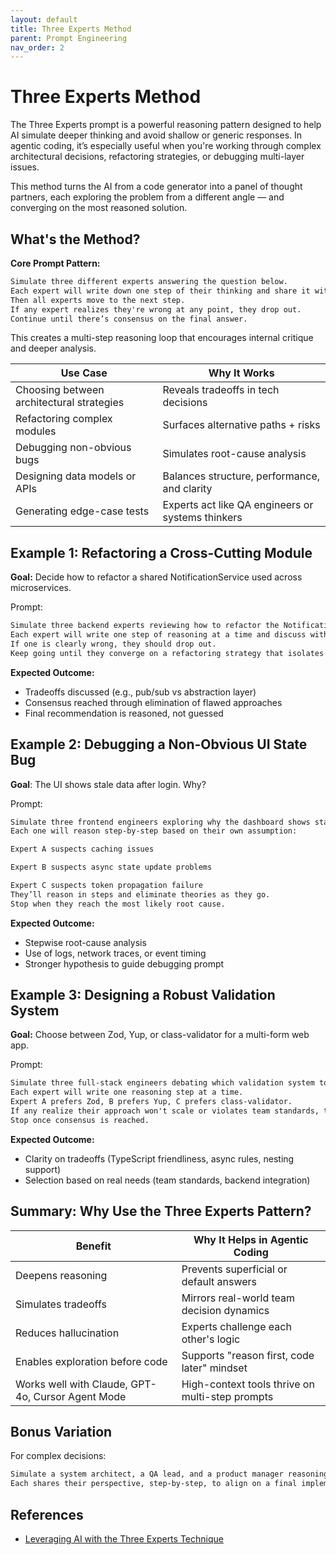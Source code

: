 ```yaml
---
layout: default
title: Three Experts Method
parent: Prompt Engineering
nav_order: 2
---
```


# Three Experts Method

The Three Experts prompt is a powerful reasoning pattern designed to help AI simulate deeper thinking and avoid shallow or generic responses. In agentic coding, it’s especially useful when you're working through complex architectural decisions, refactoring strategies, or debugging multi-layer issues.

This method turns the AI from a code generator into a panel of thought partners, each exploring the problem from a different angle — and converging on the most reasoned solution.

## What's the Method?

**Core Prompt Pattern:**

```txt
Simulate three different experts answering the question below.
Each expert will write down one step of their thinking and share it with the group.
Then all experts move to the next step.
If any expert realizes they're wrong at any point, they drop out.
Continue until there’s consensus on the final answer.
```

This creates a multi-step reasoning loop that encourages internal critique and deeper analysis.

| **Use Case**                              | **Why It Works**                                  |
| ----------------------------------------- | ------------------------------------------------- |
| Choosing between architectural strategies | Reveals tradeoffs in tech decisions               |
| Refactoring complex modules               | Surfaces alternative paths + risks                |
| Debugging non-obvious bugs                | Simulates root-cause analysis                     |
| Designing data models or APIs             | Balances structure, performance, and clarity      |
| Generating edge-case tests                | Experts act like QA engineers or systems thinkers |

## Example 1: Refactoring a Cross-Cutting Module

**Goal:** Decide how to refactor a shared NotificationService used across microservices.

Prompt:

```txt
Simulate three backend experts reviewing how to refactor the NotificationService, which is currently tightly coupled to both billing and auth services.
Each expert will write one step of reasoning at a time and discuss with the group.
If one is clearly wrong, they should drop out.
Keep going until they converge on a refactoring strategy that isolates the service and makes it reusable.
```

**Expected Outcome:**

- Tradeoffs discussed (e.g., pub/sub vs abstraction layer)
- Consensus reached through elimination of flawed approaches
- Final recommendation is reasoned, not guessed

## Example 2: Debugging a Non-Obvious UI State Bug

**Goal**: The UI shows stale data after login. Why?

Prompt:

```txt
Simulate three frontend engineers exploring why the dashboard shows stale user data after login.
Each one will reason step-by-step based on their own assumption:

Expert A suspects caching issues

Expert B suspects async state update problems

Expert C suspects token propagation failure
They’ll reason in steps and eliminate theories as they go.
Stop when they reach the most likely root cause.
```

**Expected Outcome:**

- Stepwise root-cause analysis
- Use of logs, network traces, or event timing
- Stronger hypothesis to guide debugging prompt

## Example 3: Designing a Robust Validation System

**Goal:** Choose between Zod, Yup, or class-validator for a multi-form web app.

Prompt:

```txt
Simulate three full-stack engineers debating which validation system to use for a multi-form onboarding flow with dynamic field types.
Each expert will write one reasoning step at a time.
Expert A prefers Zod, B prefers Yup, C prefers class-validator.
If any realize their approach won't scale or violates team standards, they should drop out.
Stop once consensus is reached.
```

**Expected Outcome:**

- Clarity on tradeoffs (TypeScript friendliness, async rules, nesting support)
- Selection based on real needs (team standards, backend integration)

## Summary: Why Use the Three Experts Pattern?

| **Benefit**                                       | **Why It Helps in Agentic Coding**              |
| ------------------------------------------------- | ----------------------------------------------- |
| Deepens reasoning                                 | Prevents superficial or default answers         |
| Simulates tradeoffs                               | Mirrors real-world team decision dynamics       |
| Reduces hallucination                             | Experts challenge each other's logic            |
| Enables exploration before code                   | Supports "reason first, code later" mindset     |
| Works well with Claude, GPT-4o, Cursor Agent Mode | High-context tools thrive on multi-step prompts |

## Bonus Variation

For complex decisions:

```txt
Simulate a system architect, a QA lead, and a product manager reasoning together.
Each shares their perspective, step-by-step, to align on a final implementation plan.
```

## References

- [Leveraging AI with the Three Experts Technique](https://www.loom.com/share/50de91feb2ca4abdbca0521d8049d81d)
